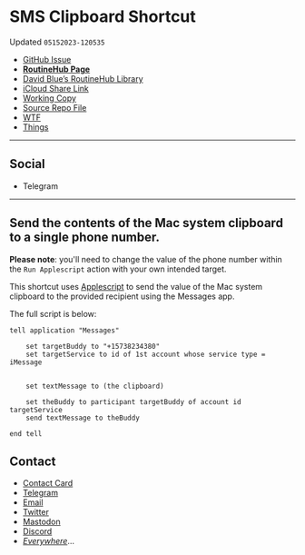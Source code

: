 # SMS Clipboard Shortcut
Updated `05152023-120535`

- [GitHub Issue](https://github.com/extratone/i/issues/299)
- [**RoutineHub Page**](https://routinehub.co/shortcut/14265/)
- [David Blue’s RoutineHub Library](drafts://open?uuid=CA94DF33-CAB9-40A0-836E-806225D5B600)
- [iCloud Share Link](https://www.icloud.com/shortcuts/03e4896705dd4fffb7b1d61556891b08)
- [Working Copy](working-copy://open?repo=i&path=shortcuts&mode=content)
- [Source Repo File](https://github.com/extratone/i/blob/main/shortcuts/SMSClipboard.shortcut)
- [WTF](https://davidblue.wtf/drafts/[[uuid]].html)
- [Things](things:///show?id=RwcdujJomagnsBio7xtofr)

---

## Social

- Telegram

---

## Send the contents of the Mac system clipboard to a single phone number.

**Please note**: you'll need to change the value of the phone number within the `Run Applescript` action with your own intended target.

This shortcut uses [Applescript](https://gist.github.com/fe653e065f5661adca563a54bee4622e) to send the value of the Mac system clipboard to the provided recipient using the Messages app.

The full script is below:

```applescript
tell application "Messages"		set targetBuddy to "+15738234380"	set targetService to id of 1st account whose service type = iMessage			set textMessage to (the clipboard)		set theBuddy to participant targetBuddy of account id targetService	send textMessage to theBuddy	end tell
```

## Contact

- [Contact Card](https://davidblue.wtf/db.vcf)
- [Telegram](https://t.me/extratone)
- [Email](mailto:davidblue@extratone.com) 
- [Twitter](https://twitter.com/NeoYokel)
- [Mastodon](https://mastodon.social/@DavidBlue)
- [Discord](https://discord.gg/0b9KQUKP858b0iZF)
- [*Everywhere*](https://raindrop.io/davidblue/social-directory-21059174)...